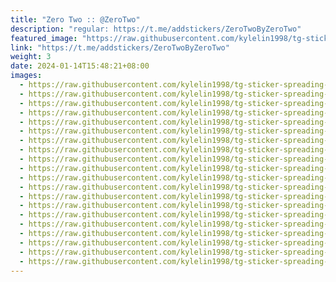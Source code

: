 ```yaml
---
title: "Zero Two :: @ZeroTwo"
description: "regular: https://t.me/addstickers/ZeroTwoByZeroTwo"
featured_image: "https://raw.githubusercontent.com/kylelin1998/tg-sticker-spreading-worldwide-images/main/img/de99591a-ce00-495b-8f7a-cd5c2e944550.jpg"
link: "https://t.me/addstickers/ZeroTwoByZeroTwo"
weight: 3
date: 2024-01-14T15:48:21+08:00
images:
  - https://raw.githubusercontent.com/kylelin1998/tg-sticker-spreading-worldwide-images/main/img/de99591a-ce00-495b-8f7a-cd5c2e944550.jpg
  - https://raw.githubusercontent.com/kylelin1998/tg-sticker-spreading-worldwide-images/main/img/624e11b4-4cb4-4fbc-a2d4-7a0c92fb1f28.jpg
  - https://raw.githubusercontent.com/kylelin1998/tg-sticker-spreading-worldwide-images/main/img/44f9f459-229e-427e-a7cd-f97ddbf0b3fa.jpg
  - https://raw.githubusercontent.com/kylelin1998/tg-sticker-spreading-worldwide-images/main/img/e153d1df-c17d-40a4-8090-1e90aa7333be.jpg
  - https://raw.githubusercontent.com/kylelin1998/tg-sticker-spreading-worldwide-images/main/img/40c5f810-9dc2-4a9e-a2ab-9aad72c65536.jpg
  - https://raw.githubusercontent.com/kylelin1998/tg-sticker-spreading-worldwide-images/main/img/cbcd2867-962d-4774-a435-88c07d1234ba.jpg
  - https://raw.githubusercontent.com/kylelin1998/tg-sticker-spreading-worldwide-images/main/img/970cf26f-e586-4417-8f55-954ce49d6bb0.jpg
  - https://raw.githubusercontent.com/kylelin1998/tg-sticker-spreading-worldwide-images/main/img/1c6ad5cf-2346-4718-bd26-19d489ad19a0.jpg
  - https://raw.githubusercontent.com/kylelin1998/tg-sticker-spreading-worldwide-images/main/img/7ac6146e-09df-4f91-a1e1-e3faf44707ff.jpg
  - https://raw.githubusercontent.com/kylelin1998/tg-sticker-spreading-worldwide-images/main/img/bf705717-7793-4434-9ca4-1566a464027a.jpg
  - https://raw.githubusercontent.com/kylelin1998/tg-sticker-spreading-worldwide-images/main/img/7b728dbe-86c5-494c-a213-4eaccee59b1d.jpg
  - https://raw.githubusercontent.com/kylelin1998/tg-sticker-spreading-worldwide-images/main/img/b5529ec5-571f-4b73-8ef8-1f3ac9bc174b.jpg
  - https://raw.githubusercontent.com/kylelin1998/tg-sticker-spreading-worldwide-images/main/img/5101329d-5b59-42da-9185-2eef43fd2229.jpg
  - https://raw.githubusercontent.com/kylelin1998/tg-sticker-spreading-worldwide-images/main/img/866b9782-805c-4604-b889-c083680304db.jpg
  - https://raw.githubusercontent.com/kylelin1998/tg-sticker-spreading-worldwide-images/main/img/a8300206-091c-42bd-93f6-1042fdc0d49c.jpg
  - https://raw.githubusercontent.com/kylelin1998/tg-sticker-spreading-worldwide-images/main/img/1952ab60-e172-494d-849d-b7cb4ea6efdf.jpg
  - https://raw.githubusercontent.com/kylelin1998/tg-sticker-spreading-worldwide-images/main/img/ab4dfa46-cae7-4988-bf0e-16b97a4ebef5.jpg
  - https://raw.githubusercontent.com/kylelin1998/tg-sticker-spreading-worldwide-images/main/img/2e145ba7-ddda-4037-9710-35f6c74f535b.jpg
  - https://raw.githubusercontent.com/kylelin1998/tg-sticker-spreading-worldwide-images/main/img/3c45d26d-5bd3-4a63-966f-094899b99cef.jpg
  - https://raw.githubusercontent.com/kylelin1998/tg-sticker-spreading-worldwide-images/main/img/856096cb-472f-4851-8d86-069984a58c08.jpg
---
```

